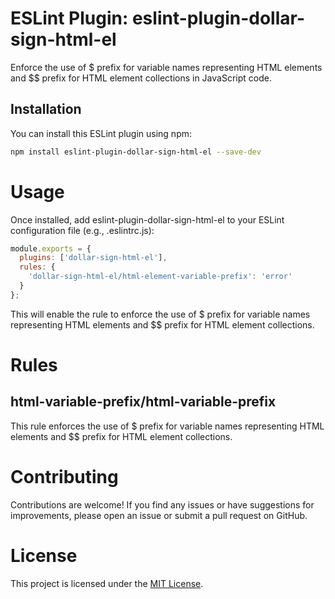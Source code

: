 # ESLint Plugin: eslint-plugin-dollar-sign-html-el

Enforce the use of $ prefix for variable names representing HTML elements and $$ prefix for HTML element collections in JavaScript code.

## Installation

You can install this ESLint plugin using npm:

```bash
npm install eslint-plugin-dollar-sign-html-el --save-dev
```
# Usage
Once installed, add eslint-plugin-dollar-sign-html-el to your ESLint configuration file (e.g., .eslintrc.js):

```javascript
module.exports = {
  plugins: ['dollar-sign-html-el'],
  rules: {
    'dollar-sign-html-el/html-element-variable-prefix': 'error'
  }
};
```

This will enable the rule to enforce the use of $ prefix for variable names representing HTML elements and $$ prefix for HTML element collections.

# Rules
## html-variable-prefix/html-variable-prefix
This rule enforces the use of $ prefix for variable names representing HTML elements and $$ prefix for HTML element collections.

# Contributing
Contributions are welcome! If you find any issues or have suggestions for improvements, please open an issue or submit a pull request on GitHub.

# License
This project is licensed under the [MIT License](https://opensource.org/licenses/MIT).
